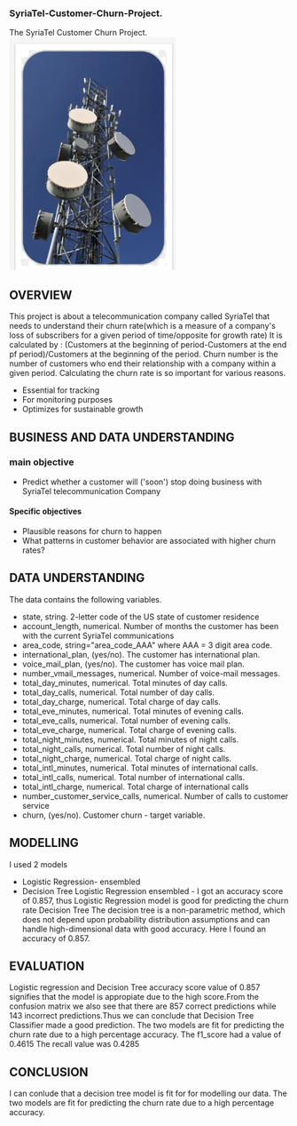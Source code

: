 ### SyriaTel-Customer-Churn-Project.
The SyriaTel Customer Churn Project.
![Telecommunication Tower](https://github.com/Arishiine/Customer-Churn-SyriaTel/blob/main/Telecommunication%20Tower.png)
## OVERVIEW
This project is about a telecommunication company called SyriaTel that needs to understand their churn rate(which is a measure of a company's  loss of subscribers for a given period of time/opposite for growth rate)
It is calculated by : 
(Customers at the beginning of period-Customers at the end pf period)/Customers at the beginning of the period.
Churn number is the number of customers who end their relationship with a company within a given period.
Calculating the churn rate is so important for various reasons.
- Essential for tracking
- For monitoring purposes
- Optimizes for sustainable growth
## BUSINESS AND DATA UNDERSTANDING
### main objective
- Predict whether a customer will ('soon') stop doing business with SyriaTel telecommunication Company
####  Specific objectives
- Plausible reasons for churn to happen
- What patterns in customer behavior are associated with higher churn rates?
## DATA UNDERSTANDING
The data contains the following variables.
- state, string. 2-letter code of the US state of customer residence
- account_length, numerical. Number of months the customer has been with the current SyriaTel communications
- area_code, string="area_code_AAA" where AAA = 3 digit area code.
- international_plan, (yes/no). The customer has international plan.
- voice_mail_plan, (yes/no). The customer has voice mail plan.
- number_vmail_messages, numerical. Number of voice-mail messages.
- total_day_minutes, numerical. Total minutes of day calls.
- total_day_calls, numerical. Total number of day calls.
- total_day_charge, numerical. Total charge of day calls.
- total_eve_minutes, numerical. Total minutes of evening calls.
- total_eve_calls, numerical. Total number of evening calls.
- total_eve_charge, numerical. Total charge of evening calls.
- total_night_minutes, numerical. Total minutes of night calls.
- total_night_calls, numerical. Total number of night calls.
- total_night_charge, numerical. Total charge of night calls.
- total_intl_minutes, numerical. Total minutes of international calls.
- total_intl_calls, numerical. Total number of international calls.
- total_intl_charge, numerical. Total charge of international calls
- number_customer_service_calls, numerical. Number of calls to customer service
- churn, (yes/no). Customer churn - target variable.
## MODELLING
I used 2 models
- Logistic Regression- ensembled
- Decision Tree
Logistic Regression ensembled - I got an accuracy score of 0.857, thus Logistic Regression model is good for predicting the churn rate
Decision Tree
The decision tree is a non-parametric method, which does not depend upon probability distribution assumptions and can handle high-dimensional data with good accuracy.
Here I found an accuracy of 0.857.
## EVALUATION
Logistic regression and Decision Tree accuracy score value of 0.857 signifies that the model is appropiate due to the high score.From the confusion matrix we also see that there are 857 correct predictions while 143 incorrect predictions.Thus we can conclude that Decision Tree Classifier made a good prediction. 
The two models are fit for predicting the  churn rate due to a high percentage accuracy.
The f1_score had a value of 0.4615
The recall value was 0.4285
## CONCLUSION
I can conlude that a decision tree model is fit for for modelling our data.
The two models are fit for predicting the  churn rate due to a high percentage accuracy.
